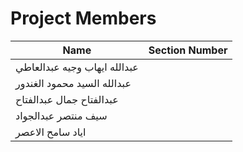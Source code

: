 # Project Members

| Name                                 | Section Number |
|--------------------------------------|----------------|
| عبدالله ايهاب وجيه عبدالعاطي          |                |
| عبدالله السيد محمود الغندور          |                |
| عبدالفتاح جمال عبدالفتاح              |                |
| سيف منتصر عبدالجواد                  |                |
| اياد سامح الاعصر                     |                |
